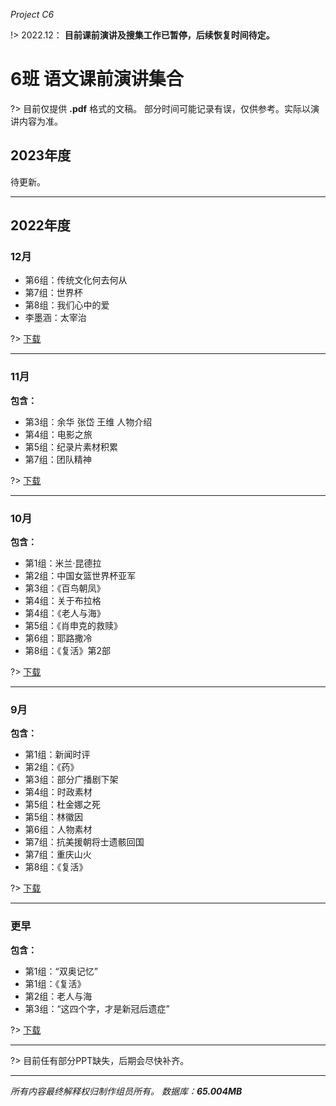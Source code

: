_Project C6_

!> 2022.12： **目前课前演讲及搜集工作已暂停，后续恢复时间待定。**
# 6班 语文课前演讲集合

?> 目前仅提供 **.pdf** 格式的文稿。
部分时间可能记录有误，仅供参考。实际以演讲内容为准。

## 2023年度
待更新。
- - - -
## 2022年度
### 12月

- 第6组：传统文化何去何从
- 第7组：世界杯
- 第8组：我们心中的爱
- 李墨涵：太宰治

?> [下载](https://c6-files.oss-cn-nanjing.aliyuncs.com/12%E6%9C%88.zip)
- - - -
### 11月

**包含：**

- 第3组：余华 张岱 王维 人物介绍
- 第4组：电影之旅
- 第5组：纪录片素材积累
- 第7组：团队精神

?> [下载](https://c6-files.oss-cn-nanjing.aliyuncs.com/11%E6%9C%88.zip)
- - - -
### 10月

**包含：**

- 第1组：米兰·昆德拉
- 第2组：中国女篮世界杯亚军
- 第3组：《百鸟朝凤》
- 第4组：关于布拉格
- 第4组：《老人与海》
- 第5组：《肖申克的救赎》
- 第6组：耶路撒冷
- 第8组：《复活》第2部

?> [下载](https://c6-files.oss-cn-nanjing.aliyuncs.com/10%E6%9C%88.zip)
- - - -
### 9月

**包含：**

- 第1组：新闻时评
- 第2组：《药》
- 第3组：部分广播剧下架
- 第4组：时政素材
- 第5组：杜金娜之死
- 第5组：林徽因
- 第6组：人物素材
- 第7组：抗美援朝将士遗骸回国
- 第7组：重庆山火
- 第8组：《复活》

?> [下载](https://c6-files.oss-cn-nanjing.aliyuncs.com/9%E6%9C%88.zip)
- - - -
### 更早

**包含：**

- 第1组：“双奥记忆”
- 第1组：《复活》
- 第2组：老人与海
- 第3组：“这四个字，才是新冠后遗症”

?> [下载](https://c6-files.oss-cn-nanjing.aliyuncs.com/9%E6%9C%88%E4%BB%A5%E5%89%8D.zip)
- - - -
?> 目前任有部分PPT缺失，后期会尽快补齐。
- - - -
_所有内容最终解释权归制作组员所有。_
_数据库：_***65.004MB***
